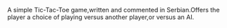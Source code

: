 A simple Tic-Tac-Toe game,written and commented in Serbian.Offers the player a choice of playing versus another player,or versus an AI.
